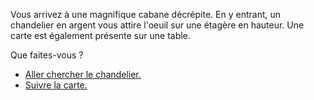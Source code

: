 Vous arrivez à une magnifique cabane décrépite. En y entrant, un chandelier en argent vous attire l'oeuil sur une étagère en hauteur. Une carte est également présente sur une table. 

Que faites-vous ?


- [Aller chercher le chandelier.](https://github.com/Yacine-Oussadi/TP_Techmed_Groupe_1_Labyrinth/blob/main/Game_Over.md)
- [Suivre la carte.](https://github.com/Yacine-Oussadi/TP_Techmed_Groupe_1_Labyrinth/blob/main/Marchand.md)